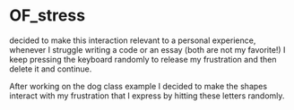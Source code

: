 # OF_stress

 decided to make this interaction relevant to a personal experience, whenever I struggle writing a code or an essay (both are not my favorite!) I keep pressing the keyboard randomly to release my frustration and then delete it and continue.

After working on the dog class example I decided to make the shapes interact with my frustration that I express by hitting these letters randomly.

